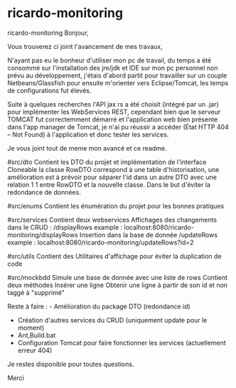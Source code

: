 # ricardo-monitoring
ricardo-monitoring
Bonjour,

Vous trouverez ci joint l'avancement de mes travaux,

N'ayant pas eu le bonheur d'utiliser mon pc de travail, du temps a été consommé sur l'installation des jre/jdk et IDE sur mon pc personnel non prévu au développement, j'étais d'abord partit pour travailler sur un couple Netbeans/Glassfish pour ensuite m'orienter vers Eclipse/Tomcat, les temps de configurations fut élevés.

Suite à quelques recherches l'API jax rs a été choisit (intégré par un .jar) pour implémenter les WebServices REST, cependant bien que le serveur TOMCAT fut correctemment démarré et l'application web bien présente dans l'app manager de Tomcat, je n'ai pu réussir a accéder (État HTTP 404 – Not Found) à l'application et donc tester les services.

Je vous joint tout de meme mon avancé et ce readme.

#src/dto
Contient les DTO du projet et implémentation de l'interface Cloneable
la classe RowDTO correspond à une table d'historisation, une amélioration est à prévoir pour séparer l'id dans un autre DTO avec une relation 1 1 entre RowDTO et la nouvelle classe. Dans le but d'éviter la redondance de données.

#src/enums
Contient les énumération du projet pour les bonnes pratiques

#src/services
Contient deux webservices
Affichages des changements dans le CRUD :
/displayRows
example : localhost:8080/ricardo-monitoring/displayRows
Insertion dans la base de donnée
/updateRows
example : localhost:8080/ricardo-monitoring/updateRows?id=2

#src/utils
Contient des Utilitaires d'affichage pour éviter la duplication de code

#src/mockbdd
Simule une base de donnée avec une liste de rows
Contient deux méthodes
Insérer une ligne
Obtenir une ligne à partir de son id et non taggé à "supprimé"

Reste à faire : - Amélioration du package DTO (redondance id)
- Création d'autres services du CRUD (uniquement update pour le moment)
- Ant,Build.bat
- Configuration Tomcat pour faire fonctionner les services (actuellement erreur 404)

Je restes disponible pour toutes questions.

Merci
